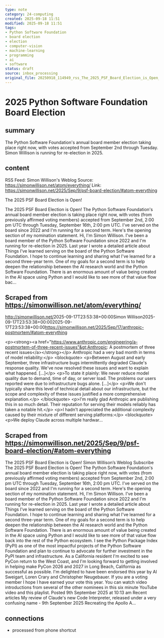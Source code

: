 ```yaml
---
type: note
category: 24-computing
created: 2025-09-18 11:51
modified: 2025-09-18 11:51
tags:
- Python Software Foundation
- board election
- election
- computer-vision
- machine-learning
- programming
- ai
- software
status: draft
source: inbox_processing
original_file: 20250918_114949_rss_The_2025_PSF_Board_Election_is_Open_.txt
---
```



# 2025 Python Software Foundation Board Election

## summary
The Python Software Foundation's annual board member election taking place right now, with votes accepted from September 2nd through Tuesday. Simon Willison is running for re-election in 2025.

## content
RSS Feed: Simon Willison's Weblog
Source: https://simonwillison.net/atom/everything/
Link: https://simonwillison.net/2025/Sep/9/psf-board-election/#atom-everything

The 2025 PSF Board Election is Open!

The 2025 PSF Board Election is Open! The Python Software Foundation's annual board member election is taking place right now, with votes (from previously affirmed voting members) accepted from September 2nd, 2:00 pm UTC through Tuesday, September 16th, 2:00 pm UTC. I've served on the board since 2022 and I'm running for a second term. Here's the opening section of my nomination statement. Hi, I'm Simon Willison. I've been a board member of the Python Software Foundation since 2022 and I'm running for re-election in 2025. Last year I wrote a detailed article about Things I’ve learned serving on the board of the Python Software Foundation. I hope to continue learning and sharing what I've learned for a second three-year term. One of my goals for a second term is to help deepen the relationship between the AI research world and the Python Software Foundation. There is an enormous amount of value being created in the AI space using Python and I would like to see more of that value flow bac...

## Scraped from https://simonwillison.net/atom/everything/
<?xml version="1.0" encoding="utf-8"?>
<feed xml:lang="en-us" xmlns="http://www.w3.org/2005/Atom"><title>Simon Willison's Weblog</title><link href="http://simonwillison.net/" rel="alternate"/><link href="http://simonwillison.net/atom/everything/" rel="self"/><id>http://simonwillison.net/</id><updated>2025-09-17T23:53:38+00:00</updated><author><name>Simon Willison</name></author><entry><title>Anthropic: A postmortem of three recent issues</title><link href="https://simonwillison.net/2025/Sep/17/anthropic-postmortem/#atom-everything" rel="alternate"/><published>2025-09-17T23:53:38+00:00</published><updated>2025-09-17T23:53:38+00:00</updated><id>https://simonwillison.net/2025/Sep/17/anthropic-postmortem/#atom-everything</id><summary type="html">
    
&lt;p&gt;&lt;strong&gt;&lt;a href="https://www.anthropic.com/engineering/a-postmortem-of-three-recent-issues"&gt;Anthropic: A postmortem of three recent issues&lt;/a&gt;&lt;/strong&gt;&lt;/p&gt;
Anthropic had a very bad month in terms of model reliability:&lt;/p&gt;
&lt;blockquote&gt;
&lt;p&gt;Between August and early September, three infrastructure bugs intermittently degraded Claude's response quality. We've now resolved these issues and want to explain what happened. [...]&lt;/p&gt;
&lt;p&gt;To state it plainly: We never reduce model quality due to demand, time of day, or server load. The problems our users reported were due to infrastructure bugs alone. [...]&lt;/p&gt;
&lt;p&gt;We don't typically share this level of technical detail about our infrastructure, but the scope and complexity of these issues justified a more comprehensive explanation.&lt;/p&gt;
&lt;/blockquote&gt;
&lt;p&gt;I'm really glad Anthropic are publishing this in so much detail. Their reputation for serving their models reliably has taken a notable hit.&lt;/p&gt;
&lt;p&gt;I hadn't appreciated the additional complexity caused by their mixture of different serving platforms:&lt;/p&gt;
&lt;blockquote&gt;
&lt;p&gt;We deploy Claude across multiple hardwar...


## Scraped from https://simonwillison.net/2025/Sep/9/psf-board-election/#atom-everything
The 2025 PSF Board Election is Open! Simon Willison’s Weblog Subscribe The 2025 PSF Board Election is Open! The Python Software Foundation's annual board member election is taking place right now, with votes (from previously affirmed voting members) accepted from September 2nd, 2:00 pm UTC through Tuesday, September 16th, 2:00 pm UTC. I've served on the board since 2022 and I'm running for a second term. Here's the opening section of my nomination statement. Hi, I'm Simon Willison. I've been a board member of the Python Software Foundation since 2022 and I'm running for re-election in 2025. Last year I wrote a detailed article about Things I’ve learned serving on the board of the Python Software Foundation. I hope to continue learning and sharing what I've learned for a second three-year term. One of my goals for a second term is to help deepen the relationship between the AI research world and the Python Software Foundation. There is an enormous amount of value being created in the AI space using Python and I would like to see more of that value flow back into the rest of the Python ecosystem. I see the Python Package Index (PyPI) as one of the most impactful projects of the Python Software Foundation and plan to continue to advocate for further investment in the PyPI team and infrastructure. As a California resident I'm excited to see PyCon return to the West Coast, and I'm looking forward to getting involved in helping make PyCon 2026 and 2027 in Long Beach, California as successful as possible. I'm delighted to have been endorsed this year by Al Sweigart, Loren Crary and Christopher Neugebauer. If you are a voting member I hope I have earned your vote this year. You can watch video introductions from several of the other nominees in this six minute YouTube video and this playlist. Posted 9th September 2025 at 10:13 am Recent articles My review of Claude&#x27;s new Code Interpreter, released under a very confusing name - 9th September 2025 Recreating the Apollo A...


## connections
- processed from phone shortcut
